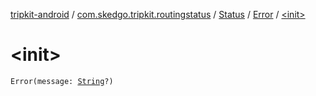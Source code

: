 [tripkit-android](../../../index.md) / [com.skedgo.tripkit.routingstatus](../../index.md) / [Status](../index.md) / [Error](index.md) / [&lt;init&gt;](./-init-.md)

# &lt;init&gt;

`Error(message: `[`String`](https://kotlinlang.org/api/latest/jvm/stdlib/kotlin/-string/index.html)`?)`